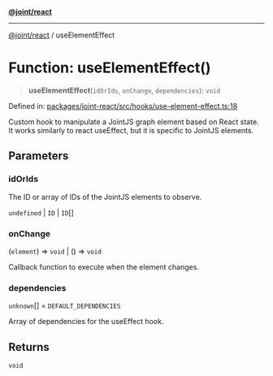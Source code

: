 [**@joint/react**](../README.md)

***

[@joint/react](../README.md) / useElementEffect

# Function: useElementEffect()

> **useElementEffect**(`idOrIds`, `onChange`, `dependencies`): `void`

Defined in: [packages/joint-react/src/hooks/use-element-effect.ts:18](https://github.com/samuelgja/joint/blob/9749094e6efe2db40c6881d5ffe1569d905db73f/packages/joint-react/src/hooks/use-element-effect.ts#L18)

Custom hook to manipulate a JointJS graph element based on React state.
It works similarly to react useEffect, but it is specific to JointJS elements.

## Parameters

### idOrIds

The ID or array of IDs of the JointJS elements to observe.

`undefined` | `ID` | `ID`[]

### onChange

(`element`) => `void` \| () => `void`

Callback function to execute when the element changes.

### dependencies

`unknown`[] = `DEFAULT_DEPENDENCIES`

Array of dependencies for the useEffect hook.

## Returns

`void`
